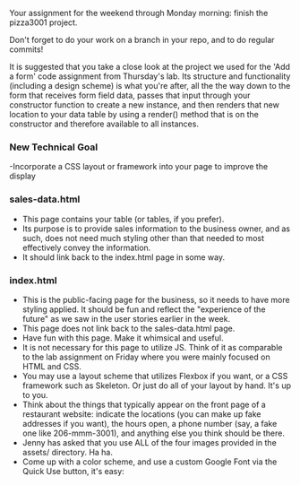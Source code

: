 Your assignment for the weekend through Monday morning: finish the pizza3001 project.

Don't forget to do your work on a branch in your repo, and to do regular commits!

It is suggested that you take a close look at the project we used for the 'Add a form' code assignment from Thursday's lab. Its structure and functionality (including a design scheme) is what you're after, all the the way down to the form that receives form field data, passes that input through your constructor function to create a new instance, and then renders that new location to your data table by using a render() method that is on the constructor and therefore available to all instances.

### New Technical Goal

-Incorporate a CSS layout or framework into your page to improve the display

### sales-data.html

- This page contains your table (or tables, if you prefer).
- Its purpose is to provide sales information to the business owner, and as such, does not need much styling other than that needed to most effectively convey the information.
- It should link back to the index.html page in some way.

### index.html

- This is the public-facing page for the business, so it needs to have more styling applied. It should be fun and reflect the "experience of the future" as we saw in the user stories earlier in the week.
- This page does not link back to the sales-data.html page.
- Have fun with this page. Make it whimsical and useful.
- It is not necessary for this page to utilize JS. Think of it as comparable to the lab assignment on Friday where you were mainly focused on HTML and CSS.
- You may use a layout scheme that utilizes Flexbox if you want, or a CSS framework such as Skeleton. Or just do all of your layout by hand. It's up to you.
- Think about the things that typically appear on the front page of a restaurant website: indicate the locations (you can make up fake addresses if you want), the hours open, a phone number (say, a fake one like 206-mmm-3001), and anything else you think should be there.
- Jenny has asked that you use ALL of the four images provided in the assets/ directory. Ha ha.
- Come up with a color scheme, and use a custom Google Font via the Quick Use button, it's easy:
